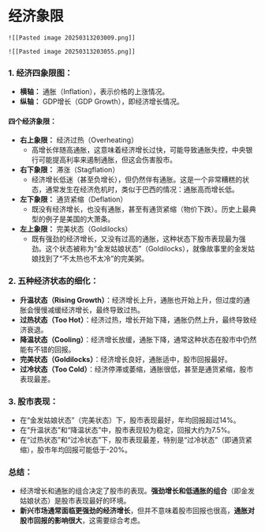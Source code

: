 # 经济象限
```ad-col2
![[Pasted image 20250313203009.png]]

![[Pasted image 20250313203055.png]]
```
### 1. **经济四象限图**：
- **横轴：** 通胀（Inflation），表示价格的上涨情况。
- **纵轴：** GDP增长（GDP Growth），即经济增长情况。
#### 四个经济象限：
- **右上象限：** 经济过热（Overheating）
    - 高增长伴随高通胀，这意味着经济增长过快，可能导致通胀失控，中央银行可能提高利率来遏制通胀，但这会伤害股市。
- **右下象限：** 滞涨（Stagflation）
    - 经济增长低迷（甚至负增长），但仍然伴有通胀。这是一个非常糟糕的状态，通常发生在经济危机时，类似于巴西的情况：通胀高而增长低。
- **左下象限：** 通货紧缩（Deflation）
    - 既没有经济增长，也没有通胀，甚至有通货紧缩（物价下跌）。历史上最典型的例子是美国的大萧条。
- **左上象限：** 完美状态（Goldilocks）
    - 既有强劲的经济增长，又没有过高的通胀，这种状态下股市表现最为强劲。这个状态被称为“金发姑娘状态”（Goldilocks），就像故事里的金发姑娘找到了“不太热也不太冷”的完美粥。
### 2. **五种经济状态的细化**：
- **升温状态（Rising Growth）**：经济增长上升，通胀也开始上升，但过度的通胀会慢慢减缓经济增长，最终导致过热。
- **过热状态（Too Hot）**：经济过热，增长开始下降，通胀仍然上升，最终导致经济衰退。
- **降温状态（Cooling）**：经济增长放缓，通胀下降，通常这种状态在股市中仍然能有不错的回报。
- **完美状态（Goldilocks）**：经济增长良好，通胀适中，股市回报最好。
- **过冷状态（Too Cold）**：经济停滞或萎缩，通胀很低，甚至是通货紧缩，股市表现最差。
### 3. **股市表现**：
- 在“金发姑娘状态”（完美状态）下，股市表现最好，年均回报超过14%。
- 在“升温状态”和“降温状态”中，股市表现较为稳定，回报大约为7.5%。
- 在“过热状态”和“过冷状态”下，股市表现最差，特别是“过冷状态”（即通货紧缩），股市年均回报可能低于-20%。
### 总结：
- 经济增长和通胀的组合决定了股市的表现。**强劲增长和低通胀的组合**（即金发姑娘状态）是股市表现最好的环境。
- **新兴市场通常面临更强劲的经济增长**，但并不意味着股市回报也很高，**通胀对股市回报的影响很大**，这需要综合考虑。